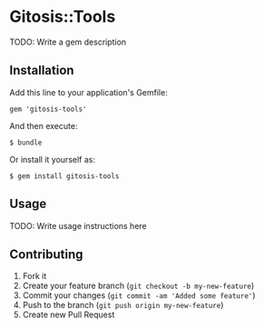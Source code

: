 # Gitosis::Tools

TODO: Write a gem description

## Installation

Add this line to your application's Gemfile:

    gem 'gitosis-tools'

And then execute:

    $ bundle

Or install it yourself as:

    $ gem install gitosis-tools

## Usage

TODO: Write usage instructions here

## Contributing

1. Fork it
2. Create your feature branch (`git checkout -b my-new-feature`)
3. Commit your changes (`git commit -am 'Added some feature'`)
4. Push to the branch (`git push origin my-new-feature`)
5. Create new Pull Request
